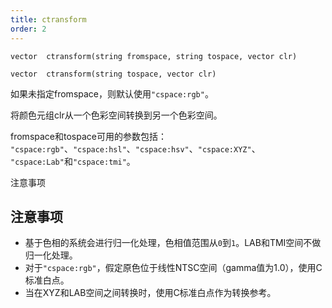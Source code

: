 ```yaml
---
title: ctransform
order: 2
---
```

`vector  ctransform(string fromspace, string tospace, vector clr)`

`vector  ctransform(string tospace, vector clr)`

如果未指定fromspace，则默认使用`"cspace:rgb"`。

将颜色元组clr从一个色彩空间转换到另一个色彩空间。

fromspace和tospace可用的参数包括：
`"cspace:rgb"`、`"cspace:hsl"`、`"cspace:hsv"`、`"cspace:XYZ"`、
`"cspace:Lab"`和`"cspace:tmi"`。

注意事项

## 注意事项

- 基于色相的系统会进行归一化处理，色相值范围从`0`到`1`。LAB和TMI空间不做归一化处理。
- 对于`"cspace:rgb"`，假定原色位于线性NTSC空间（gamma值为1.0），使用C标准白点。
- 当在XYZ和LAB空间之间转换时，使用C标准白点作为转换参考。
